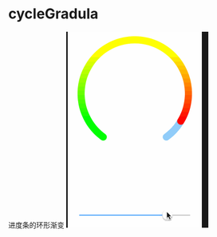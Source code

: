 # cycleGradula
进度条的环形渐变
![运行效果](https://github.com/wyf1120/cycleGradula/blob/master/cycleGradual/cycleGradual/cycle.gif)
